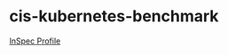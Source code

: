 # cis-kubernetes-benchmark

[InSpec Profile](https://github.com/mitre/cis-kubernetes-benchmark)			


<Weather/>


